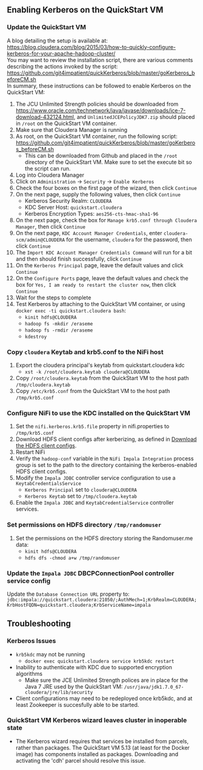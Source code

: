 ## Enabling Kerberos on the QuickStart VM
### Update the QuickStart VM
A blog detailing the setup is available at: https://blog.cloudera.com/blog/2015/03/how-to-quickly-configure-kerberos-for-your-apache-hadoop-cluster/  
You may want to review the installation script, there are various comments describing the actions invoked by the script: https://github.com/git4impatient/quickKerberos/blob/master/goKerberos_beforeCM.sh  
In summary, these instructions can be followed to enable Kerberos on the QuickStart VM:
1. The JCU Unlimited Strength policies should be downloaded from https://www.oracle.com/technetwork/java/javase/downloads/jce-7-download-432124.html, and `UnlimitedJCEPolicyJDK7.zip` should placed in `/root` on the QuickStart VM container.
1. Make sure that Cloudera Manager is running
1. As root, on the QuickStart VM container, run the following script: https://github.com/git4impatient/quickKerberos/blob/master/goKerberos_beforeCM.sh
   - This can be downloaded from Github and placed in the `/root` directory of the QuickStart VM.  Make sure to set the execute bit so the script can run.
1. Log into Cloudera Manager
1. Click on `Administration` -> `Security` -> `Enable Kerberos`
1. Check the four boxes on the first page of the wizard, then click `Continue`
1. On the next page, supply the following values, then click `Continue`
   - Kerberos Security Realm: `CLOUDERA`
   - KDC Server Host: `quickstart.cloudera`
   - Kerberos Encryption Types: `aes256-cts-hmac-sha1-96`
1. On the next page, check the box for `Manage krb5.conf through Cloudera Manager`, then click `Continue`
1. On the next page, `KDC Account Manager Credentials`, enter `cloudera-scm/admin@CLOUDERA` for the username, `cloudera` for the password, then click `Continue`
1. The `Import KDC Account Manager Credentials Command` will run for a bit and then should finish successfully, click `Continue`
1. On the `Kerberos Principal` page, leave the default values and click `Continue`
1. On the `Configure Ports` page, leave the default values and check the box for `Yes, I am ready to restart the cluster now`, then click `Continue`
1. Wait for the steps to complete
1. Test Kerberos by attaching to the QuickStart VM container, or using `docker exec -ti quickstart.cloudera bash`:
   - `kinit hdfs@CLOUDERA`
   - `hadoop fs -mkdir /eraseme`
   - `hadoop fs -rmdir /eraseme`
   - `kdestroy`
    
### Copy `cloudera` Keytab and krb5.conf to the NiFi host
1. Export the cloudera principal's keytab from quickstart.cloudera kdc 
   - `xst -k /root/cloudera.keytab cloudera@CLOUDERA`
1. Copy `/root/cloudera.keytab` from the QuickStart VM to the host path `/tmp/cloudera.keytab`
1. Copy `/etc/krb5.conf` from the QuickStart VM to the host path `/tmp/krb5.conf`

### Configure NiFi to use the KDC installed on the QuickStart VM
1. Set the `nifi.kerberos.krb5.file` property in nifi.properties to `/tmp/krb5.conf`
1. Download HDFS client configs after kerberizing, as defined in [Download the HDFS client configs](README.md#Download-the-HDFS-client-configs). 
1. Restart NiFi
1. Verify the `hadoop-conf` variable in the `NiFi Impala Integration` process group is set to the path to the directory containing the kerberos-enabled HDFS client configs. 
1. Modify the `Impala JDBC` controller service configuration to use a `KeytabCredentialsService`
   - `Kerberos Principal` set to `cloudera@CLOUDERA`
   - `Kerberos Keytab` set to `/tmp/cloudera.keytab`
1. Enable the `Impala JDBC` and `KeytabCredentialService` controller services.

### Set permissions on HDFS directory `/tmp/randomuser`
1. Set the permissions on the HDFS directory storing the Randomuser.me data:
   - `kinit hdfs@CLOUDERA`
   - `hdfs dfs -chmod a+w /tmp/randomuser`

### Update the `Impala JDBC` DBCPConnectionPool controller service config
Update the `Database Connection URL` property to: `jdbc:impala://quickstart.cloudera:21050/;AuthMech=1;KrbRealm=CLOUDERA;KrbHostFQDN=quickstart.cloudera;KrbServiceName=impala`

## Troubleshooting
### Kerberos Issues
- `krb5kdc` may not be running
  - `docker exec quickstart.cloudera service krb5kdc restart`
- Inability to authenticate with KDC due to supported encryption algorithms
  - Make sure the JCE Unlimited Strength polices are in place for the Java 7 JRE used by the QuickStart VM: `/usr/java/jdk1.7.0_67-cloudera/jre/lib/security`
- Client configurations may need to be redeployed once krb5kdc, and at least Zookeeper is succesfully able to be started.
### QuickStart VM Kerberos wizard leaves cluster in inoperable state
- The Kerberos wizard requires that services be installed from parcels, rather than packages.  The QuickStart VM 5.13 (at least for the Docker image) has components installed as packages.  Downloading and activating the 'cdh' parcel should resolve this issue.
